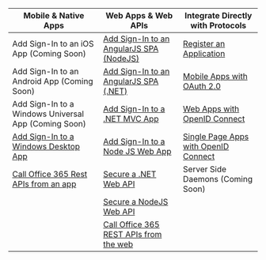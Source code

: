 | Mobile & Native Apps | Web Apps & Web APIs | Integrate Directly with Protocols |
| ----------------------- | ------------------------------- | --------------------- |
| Add Sign-In to an iOS App (Coming Soon) | [Add Sign-In to an AngularJS SPA (NodeJS)](active-directory-v2-devquickstarts-angular-node.md) | [Register an Application](active-directory-v2-app-registration.md) |
| Add Sign-In to an Android App (Coming Soon) | [Add Sign-In to an AngularJS SPA (.NET)](active-directory-v2-devquickstarts-angular-dotnet.md) | [Mobile Apps with OAuth 2.0](active-directory-v2-protocols-oauth-code.md) |
| Add Sign-In to a Windows Universal App (Coming Soon) | [Add Sign-In to a .NET MVC App](active-directory-v2-devquickstarts-dotnet-web.md) | [Web Apps with OpenID Connect](active-directory-v2-protocols-oidc.md) |
| [Add Sign-In to a Windows Desktop App](active-directory-v2-devquickstarts-wpf.md)| [Add Sign-In to a Node JS Web App](active-directory-v2-devquickstarts-node-web.md) | [Single Page Apps with OpenID Connect](active-directory-v2-protocols-implicit.md) 
| [Call Office 365 Rest APIs from an app](https://msdn.microsoft.com/en-us/office/office365/howto/authenticate-Office-365-APIs-using-v2) | [Secure a .NET Web API](active-directory-v2-devquickstarts-dotnet-api.md) | Server Side Daemons (Coming Soon) |
|  |  [Secure a NodeJS Web API](active-directory-v2-devquickstarts-node-api.md) |
|  | [Call Office 365 REST APIs from the web](https://msdn.microsoft.com/en-us/office/office365/howto/authenticate-Office-365-APIs-using-v2) |
